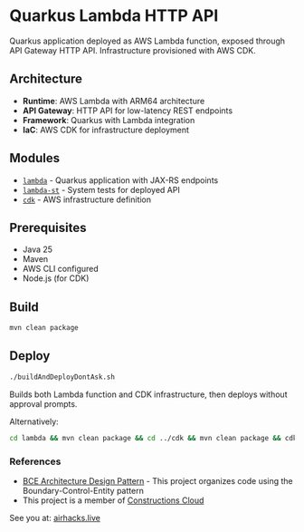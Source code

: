 # Quarkus Lambda HTTP API

Quarkus application deployed as AWS Lambda function, exposed through API Gateway HTTP API. Infrastructure provisioned with AWS CDK.

## Architecture

- **Runtime**: AWS Lambda with ARM64 architecture
- **API Gateway**: HTTP API for low-latency REST endpoints
- **Framework**: Quarkus with Lambda integration
- **IaC**: AWS CDK for infrastructure deployment

## Modules

- [`lambda`](lambda/README.md) - Quarkus application with JAX-RS endpoints
- [`lambda-st`](lambda-st/README.md) - System tests for deployed API
- [`cdk`](cdk/README.md) - AWS infrastructure definition

## Prerequisites

- Java 25
- Maven
- AWS CLI configured
- Node.js (for CDK)

## Build

```bash
mvn clean package
```

## Deploy

```bash
./buildAndDeployDontAsk.sh
```

Builds both Lambda function and CDK infrastructure, then deploys without approval prompts.

Alternatively:

```bash
cd lambda && mvn clean package && cd ../cdk && mvn clean package && cdk deploy --all --require-approval=never
```

### References

- [BCE Architecture Design Pattern](https://bce.design/) - This project organizes code using the Boundary-Control-Entity pattern
- This project is a member of [Constructions Cloud](https://constructions.cloud/)


See you at: [airhacks.live](https://airhacks.live)
